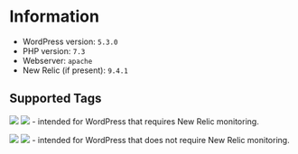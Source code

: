 # Information
- WordPress version: `5.3.0`
- PHP version: `7.3`
- Webserver: `apache`
- New Relic (if present): `9.4.1`

## Supported Tags
[![](https://images.microbadger.com/badges/version/latiosu/docker-wordpress:deploy.svg)](https://microbadger.com/images/latiosu/docker-wordpress:deploy "Get your own version badge on microbadger.com") [![](https://images.microbadger.com/badges/image/latiosu/docker-wordpress:deploy.svg)](https://microbadger.com/images/latiosu/docker-wordpress:deploy "Get your own image badge on microbadger.com") - intended for WordPress that requires New Relic monitoring.

[![](https://images.microbadger.com/badges/version/latiosu/docker-wordpress:develop.svg)](https://microbadger.com/images/latiosu/docker-wordpress:develop "Get your own version badge on microbadger.com") [![](https://images.microbadger.com/badges/image/latiosu/docker-wordpress:develop.svg)](https://microbadger.com/images/latiosu/docker-wordpress:develop "Get your own image badge on microbadger.com") - intended for WordPress that does not require New Relic monitoring.
